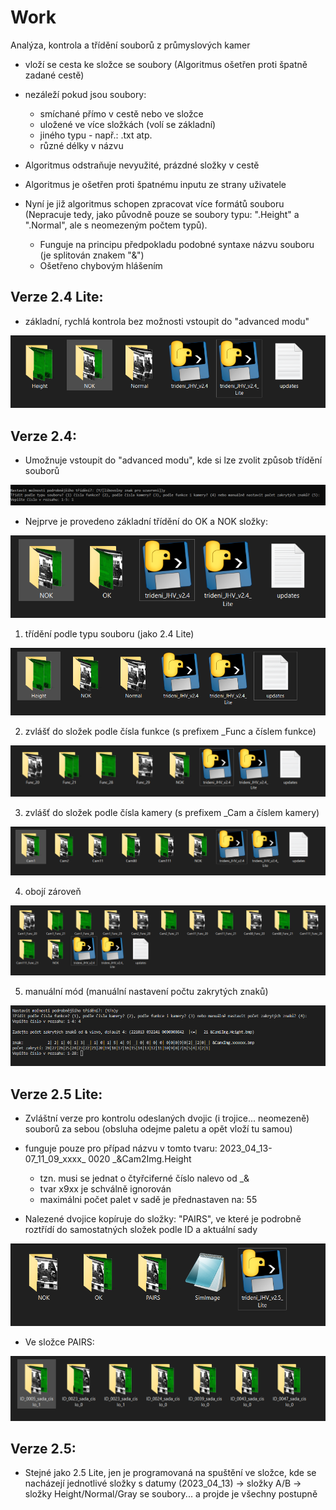 # Work
Analýza, kontrola a třídění souborů z průmyslových kamer

- vloží se cesta ke složce se soubory (Algoritmus ošetřen proti špatně zadané cestě)
- nezáleží pokud jsou soubory: 
  - smíchané přímo v cestě nebo ve složce
  - uložené ve více složkách (volí se základní)
  - jiného typu - např.: .txt atp.
  - různé délky v názvu
                              
- Algoritmus odstraňuje nevyužité, prázdné složky v cestě
- Algoritmus je ošetřen proti špatnému inputu ze strany uživatele
- Nyní je již algoritmus schopen zpracovat více formátů souboru (Nepracuje tedy, jako původně pouze se soubory typu: ".Height" a ".Normal", ale s neomezeným počtem typů).
	- Funguje na principu předpokladu podobné syntaxe názvu souboru (je splitován znakem "&")
	- Ošetřeno chybovým hlášením

## Verze 2.4 Lite:
- základní, rychlá kontrola bez možnosti vstoupit do "advanced modu"

![ukázka verze 2.4 Lite](images/24lite.PNG)

## Verze 2.4:
- Umožnuje vstoupit do "advanced modu", kde si lze zvolit způsob třídění souborů

![ukázka verze 2.4 moznosti](images/24_moznosti.PNG)

- Nejprve je provedeno základní třídění do OK a NOK složky:

![ukázka verze 2.4 základ](images/24_basic.PNG)

1) třídění podle typu souboru (jako 2.4 Lite)

![ukázka verze 2.4 - podle typu](images/24_type.PNG)


2) zvlášť do složek podle čísla funkce (s prefixem _Func a číslem funkce)

![ukázka verze 2.4-funkce](images/24func.PNG)

3) zvlášť do složek podle čísla kamery (s prefixem _Cam a číslem kamery)

![ukázka verze 2.4-camera](images/24cam.PNG)

4) obojí zároveň

![ukázka verze 2.4-both](images/24both.PNG)

5) manuální mód (manuální nastavení počtu zakrytých znaků)

![ukázka mannual. módu 2.4](images/24_manual.PNG)


## Verze 2.5 Lite:

- Zvláštní verze pro kontrolu odeslaných dvojic (i trojice... neomezeně) souborů za sebou (obsluha odejme paletu a opět vloží tu samou)

- funguje pouze pro případ názvu v tomto tvaru: 2023_04_13-07_11_09_xxxx_   0020   _&Cam2Img.Height
	- tzn. musi se jednat o čtyřciferné číslo nalevo od _&
	- tvar x9xx je schválně ignorován
	- maximálni počet palet v sadě je přednastaven na: 55


- Nalezené dvojice kopíruje do složky: "PAIRS", ve které je podrobně roztřídí do samostatných složek podle ID a aktuální sady

![ukázka verze 2.5 Lite](images/25basic.PNG)

- Ve složce PAIRS:

![ukázka verze 2.5 Lite pairs](images/25pairs.PNG)

## Verze 2.5:
- Stejné jako 2.5 Lite, jen je programovaná na spuštění ve složce, kde se nacházejí jednotlivé složky s datumy (2023_04_13) -> složky A/B -> složky Height/Normal/Gray se soubory... a projde je všechny postupně